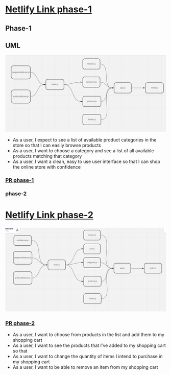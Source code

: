 # [Netlify Link phase-1](https://629cffff61a99d7ee91d86e4--gilded-paprenjak-be53ab.netlify.app/)
## Phase-1
## UML 
![uml](./uml.PNG)

- As a user, I expect to see a list of available product categories in the store so that I can easily browse products
- As a user, I want to choose a category and see a list of all available products matching that category
- As a user, I want a clean, easy to use user interface so that I can shop the online store with confidence  
### [PR phase-1](https://github.com/idreesalmasri/storefront/pull/3)


### phase-2 
# [Netlify Link phase-2](https://gilded-paprenjak-be53ab.netlify.app/)
### ![uml](./uml2.PNG)
### [PR phase-2](https://github.com/idreesalmasri/storefront/pull/4)
- As a user, I want to choose from products in the list and add them to my shopping cart
- As a user, I want to see the products that I’ve added to my shopping cart so that
- As a user, I want to change the quantity of items I intend to purchase in my shopping cart
- As a user, I want to be able to remove an item from my shopping cart
